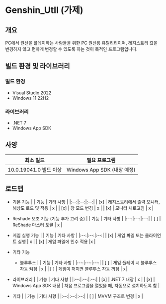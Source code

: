 # Genshin_UtIl (가제)


## 개요
PC에서 원신을 플레이하는 사람들을 위한 PC 원신용 유틸리티이며, 레지스트리 값을 변경하지 않고 편하게 변경할 수 있도록 하는 것이 목적인 프로그램입니다.


## 빌드 환경 및 라이브러리
### 빌드 환경
- Visual Studio 2022
- Windows 11 22H2

### 라이브러리
- .NET 7
- Windows App SDK


## 사양
| 최소 빌드  | 필요 프로그램  |
|:--:|:-:|
|  10.0.19041.0 빌드 이상 | Windows App SDK (내장 예정)  |


## 로드맵
- 기본 기능
|   | 기능 | 기타 사항 |
|:--:|:--:|:--:|
| [x] | 레지스트리에서 출력 모니터, 해상도 로드 및 적용 | x |
| [x] | 창 모드 변경 | x |
| [x] | 모니터 새로고침 | x |

- Reshade 보조 기능 (기능 추가 고려 중)
|   | 기능 | 기타 사항 |
|:--:|:--:|:--:|
| [ ] | ReShade 마스터 토글 | x |

- 게임 실행 기능
|   | 기능 | 기타 사항 |
|:--:|:--:|:--:|
| [x] | 게임 파일 또는 클라이언트 실행 | x |
| [x] | 게임 파일에 인수 적용 |x  |

- 기타 기능
  - 블루투스
  |   | 기능 | 기타 사항 |
  |:--:|:--:|:--:|
  | [ ] | 게임 플레이 시 블루투스 자동 켜짐 | x |
  | [ ] | 게임이 꺼지면 블루투스 자동 꺼짐 | x|

- 라이브러리
  |   | 기능 | 기타 사항 |
  |:--:|:--:|:--:|
  | [x] |  .NET 7 내장 | x |
  | [x] | Windows App SDK 내장 | 처음 프로그램을 열었을 때, 자동으로 설치하도록 함 |

- 기타
|   | 기능 | 기타 사항 |
|:--:|:--:|:--:|
| [ ] | MVVM 구조로 변경 | x |
